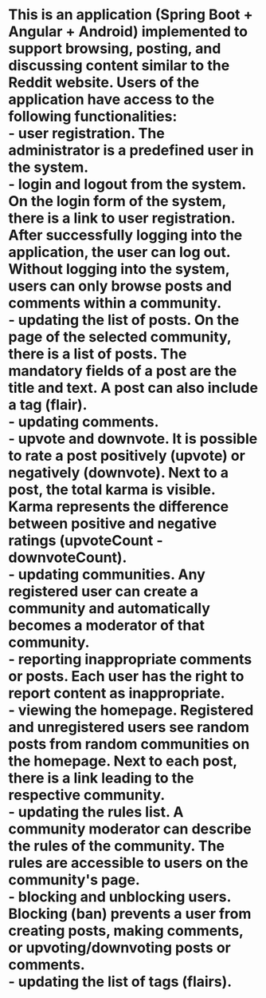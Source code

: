 # This is an application (Spring Boot + Angular + Android) implemented to support browsing, posting, and discussing content similar to the Reddit website. Users of the application have access to the following functionalities: </br> - user registration. The administrator is a predefined user in the system. </br> - login and logout from the system. On the login form of the system, there is a link to user registration. After successfully logging into the application, the user can log out. Without logging into the system, users can only browse posts and comments within a community. </br> - updating the list of posts. On the page of the selected community, there is a list of posts. The mandatory fields of a post are the title and text. A post can also include a tag (flair). </br> - updating comments. </br> - upvote and downvote. It is possible to rate a post positively (upvote) or negatively (downvote). Next to a post, the total karma is visible. Karma represents the difference between positive and negative ratings (upvoteCount - downvoteCount). </br> - updating communities. Any registered user can create a community and automatically becomes a moderator of that community. </br> - reporting inappropriate comments or posts. Each user has the right to report content as inappropriate. </br> - viewing the homepage. Registered and unregistered users see random posts from random communities on the homepage. Next to each post, there is a link leading to the respective community. </br> - updating the rules list. A community moderator can describe the rules of the community. The rules are accessible to users on the community's page. </br> - blocking and unblocking users. Blocking (ban) prevents a user from creating posts, making comments, or upvoting/downvoting posts or comments. </br> - updating the list of tags (flairs).
